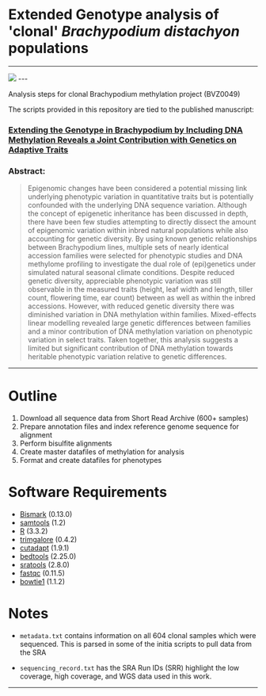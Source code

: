 # Extended Genotype analysis of 'clonal' _Brachypodium distachyon_ populations

---
<img src='https://borevitzlab.anu.edu.au/wp-content/uploads/2017/05/chamber1.jpg'>
---

Analysis steps for clonal Brachypodium methylation project (BVZ0049)

The scripts provided in this repository are tied to the published manuscript:

### [Extending the Genotype in Brachypodium by Including DNA Methylation Reveals a Joint Contribution with Genetics on Adaptive Traits](https://www.ncbi.nlm.nih.gov/pubmed/32132166/?utm_source=gquery&utm_medium=referral&utm_campaign=CitationSensor)

### Abstract:
>Epigenomic changes have been considered a potential missing link underlying phenotypic variation in quantitative traits but is potentially confounded with the underlying DNA sequence variation. Although the concept of epigenetic inheritance has been discussed in depth, there have been few studies attempting to directly dissect the amount of epigenomic variation within inbred natural populations while also accounting for genetic diversity. By using known genetic relationships between Brachypodium lines, multiple sets of nearly identical accession families were selected for phenotypic studies and DNA methylome profiling to investigate the dual role of (epi)genetics under simulated natural seasonal climate conditions. Despite reduced genetic diversity, appreciable phenotypic variation was still observable in the measured traits (height, leaf width and length, tiller count, flowering time, ear count) between as well as within the inbred accessions. However, with reduced genetic diversity there was diminished variation in DNA methylation within families. Mixed-effects linear modelling revealed large genetic differences between families and a minor contribution of DNA methylation variation on phenotypic variation in select traits. Taken together, this analysis suggests a limited but significant contribution of DNA methylation towards heritable phenotypic variation relative to genetic differences.

---

# Outline

1. Download all sequence data from Short Read Archive (600+ samples)
2. Prepare annotation files and index reference genome sequence for alignment
3. Perform bisulfite alignments
4. Create master datafiles of methylation for analysis
5. Format and create datafiles for phenotypes

# Software Requirements

- [Bismark](https://github.com/FelixKrueger/Bismark) (0.13.0)
- [samtools](https://github.com/samtools/samtools) (1.2)
- [R](https://www.r-project.org/) (3.3.2)
- [trimgalore](https://github.com/FelixKrueger/TrimGalore) (0.4.2)
- [cutadapt](https://github.com/marcelm/cutadapt) (1.9.1)
- [bedtools](https://github.com/arq5x/bedtools2) (2.25.0)
- [sratools](https://github.com/ncbi/sra-tools) (2.8.0)
- [fastqc](http://www.bioinformatics.babraham.ac.uk/projects/fastqc/) (0.11.5)
- [bowtie1](https://github.com/BenLangmead/bowtie) (1.1.2)


# Notes

- `metadata.txt` contains information on all 604 clonal samples which were sequenced. This is parsed in some of the initia scripts to pull data from the SRA

- `sequencing_record.txt` has the SRA Run IDs (SRR) highlight the low coverage, high coverage, and WGS data used in this work.






---
